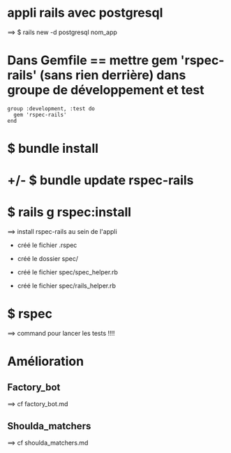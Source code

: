 
# appli rails avec postgresql

==> $ rails new -d postgresql nom_app

# Dans Gemfile == mettre gem 'rspec-rails' (sans rien derrière) dans groupe de développement et test

	group :development, :test do
	  gem 'rspec-rails'
	end

# $ bundle install

# +/- $ bundle update rspec-rails

# $ rails g rspec:install

==> install rspec-rails au sein de l'appli

- créé le fichier .rspec

- créé le dossier spec/

- créé le fichier spec/spec_helper.rb

- créé le fichier spec/rails_helper.rb


# $ rspec

==> command pour lancer les tests !!!!

# Amélioration

## Factory_bot

==> cf factory_bot.md

## Shoulda_matchers

==> cf shoulda_matchers.md
